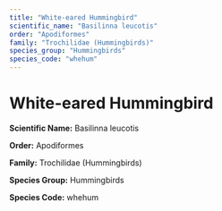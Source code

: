 ```yaml
---
title: "White-eared Hummingbird"
scientific_name: "Basilinna leucotis"
order: "Apodiformes"
family: "Trochilidae (Hummingbirds)"
species_group: "Hummingbirds"
species_code: "whehum"
---
```


# White-eared Hummingbird

**Scientific Name:** Basilinna leucotis

**Order:** Apodiformes

**Family:** Trochilidae (Hummingbirds)

**Species Group:** Hummingbirds

**Species Code:** whehum
